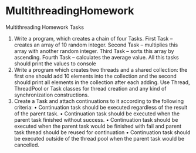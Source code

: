 # MultithreadingHomework
Multithreading Homework Tasks

1.	Write a program, which creates a chain of four Tasks. First Task – creates an array of 10 random integer. Second Task – multiplies this array with another random integer. Third Task – sorts this array by ascending. Fourth Task – calculates the average value. All this tasks should print the values to console
2.	Write a program which creates two threads and a shared collection: the first one should add 10 elements into the collection and the second should print all elements in the collection after each adding. Use Thread, ThreadPool or Task classes for thread creation and any kind of synchronization constructions.
3.	Create a Task and attach continuations to it according to the following criteria:
•	Continuation task should be executed regardless of the result of the parent task.
•	Continuation task should be executed when the parent task finished without success.
•	Continuation task should be executed when the parent task would be finished with fail and parent task thread should be reused for continuation
•	Continuation task should be executed outside of the thread pool when the parent task would be cancelled.
